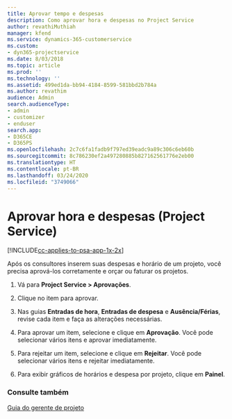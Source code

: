 ```yaml
---
title: Aprovar tempo e despesas
description: Como aprovar hora e despesas no Project Service
author: revathiMuthiah
manager: kfend
ms.service: dynamics-365-customerservice
ms.custom:
- dyn365-projectservice
ms.date: 8/03/2018
ms.topic: article
ms.prod: ''
ms.technology: ''
ms.assetid: 499ed1da-bb94-4184-8599-581bbd2b784a
ms.author: revathim
audience: Admin
search.audienceType:
- admin
- customizer
- enduser
search.app:
- D365CE
- D365PS
ms.openlocfilehash: 2c7c6fa1fadb9f797ed39eadc9a89c306c6eb60b
ms.sourcegitcommit: 8c786230ef2a497280885b827162561776e2eb00
ms.translationtype: HT
ms.contentlocale: pt-BR
ms.lasthandoff: 03/24/2020
ms.locfileid: "3749066"
---
```

# <a name="approve-time-and-expenses-project-service"></a>Aprovar hora e despesas (Project Service)

[!INCLUDE[cc-applies-to-psa-app-1x-2x](../includes/cc-applies-to-psa-app-1x-2x.md)]

Após os consultores inserem suas despesas e horário de um projeto, você precisa aprová-los corretamente e orçar ou faturar os projetos.  
  
1.  Vá para **Project Service > Aprovações**.  
  
2.  Clique no item para aprovar.  
  
3.  Nas guias **Entradas de hora**, **Entradas de despesa** e **Ausência/Férias**, revise cada item e faça as alterações necessárias.  
  
4.  Para aprovar um item, selecione e clique em **Aprovação**. Você pode selecionar vários itens e aprovar imediatamente.  
  
5.  Para rejeitar um item, selecione e clique em **Rejeitar**. Você pode selecionar vários itens e rejeitar imediatamente.  
  
6.  Para exibir gráficos de horários e despesa por projeto, clique em **Painel**.  
  
### <a name="see-also"></a>Consulte também  
 [Guia do gerente de projeto](../project-service/project-manager-guide.md)
